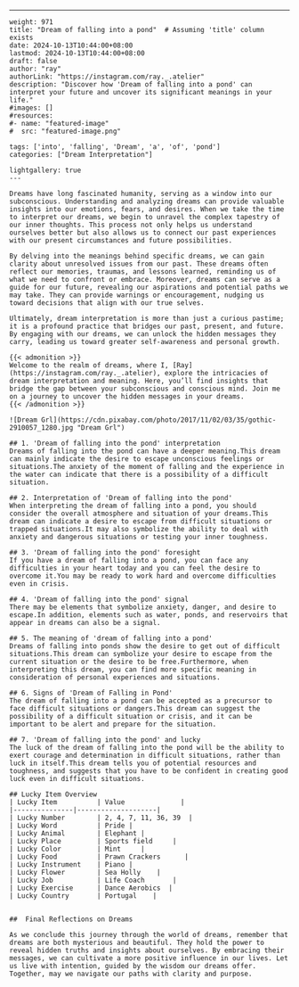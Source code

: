 ---
    weight: 971
    title: "Dream of falling into a pond"  # Assuming 'title' column exists
    date: 2024-10-13T10:44:00+08:00
    lastmod: 2024-10-13T10:44:00+08:00
    draft: false
    author: "ray"
    authorLink: "https://instagram.com/ray._.atelier"
    description: "Discover how 'Dream of falling into a pond' can interpret your future and uncover its significant meanings in your life."
    #images: []
    #resources:
    #- name: "featured-image"
    #  src: "featured-image.png"
    
    tags: ['into', 'falling', 'Dream', 'a', 'of', 'pond']
    categories: ["Dream Interpretation"]
    
    lightgallery: true
    ---
    
    Dreams have long fascinated humanity, serving as a window into our subconscious. Understanding and analyzing dreams can provide valuable insights into our emotions, fears, and desires. When we take the time to interpret our dreams, we begin to unravel the complex tapestry of our inner thoughts. This process not only helps us understand ourselves better but also allows us to connect our past experiences with our present circumstances and future possibilities.
    
    By delving into the meanings behind specific dreams, we can gain clarity about unresolved issues from our past. These dreams often reflect our memories, traumas, and lessons learned, reminding us of what we need to confront or embrace. Moreover, dreams can serve as a guide for our future, revealing our aspirations and potential paths we may take. They can provide warnings or encouragement, nudging us toward decisions that align with our true selves.
    
    Ultimately, dream interpretation is more than just a curious pastime; it is a profound practice that bridges our past, present, and future. By engaging with our dreams, we can unlock the hidden messages they carry, leading us toward greater self-awareness and personal growth.
    
    {{< admonition >}}
    Welcome to the realm of dreams, where I, [Ray](https://instagram.com/ray._.atelier), explore the intricacies of dream interpretation and meaning. Here, you’ll find insights that bridge the gap between your subconscious and conscious mind. Join me on a journey to uncover the hidden messages in your dreams.
    {{< /admonition >}}
    
    ![Dream Grl](https://cdn.pixabay.com/photo/2017/11/02/03/35/gothic-2910057_1280.jpg "Dream Grl")
    
    ## 1. 'Dream of falling into the pond' interpretation
    Dreams of falling into the pond can have a deeper meaning.This dream can mainly indicate the desire to escape unconscious feelings or situations.The anxiety of the moment of falling and the experience in the water can indicate that there is a possibility of a difficult situation.
    
    ## 2. Interpretation of 'Dream of falling into the pond'
    When interpreting the dream of falling into a pond, you should consider the overall atmosphere and situation of your dreams.This dream can indicate a desire to escape from difficult situations or trapped situations.It may also symbolize the ability to deal with anxiety and dangerous situations or testing your inner toughness.
    
    ## 3. 'Dream of falling into the pond' foresight
    If you have a dream of falling into a pond, you can face any difficulties in your heart today and you can feel the desire to overcome it.You may be ready to work hard and overcome difficulties even in crisis.
    
    ## 4. 'Dream of falling into the pond' signal
    There may be elements that symbolize anxiety, danger, and desire to escape.In addition, elements such as water, ponds, and reservoirs that appear in dreams can also be a signal.
    
    ## 5. The meaning of 'dream of falling into a pond'
    Dreams of falling into ponds show the desire to get out of difficult situations.This dream can symbolize your desire to escape from the current situation or the desire to be free.Furthermore, when interpreting this dream, you can find more specific meaning in consideration of personal experiences and situations.
    
    ## 6. Signs of 'Dream of Falling in Pond'
    The dream of falling into a pond can be accepted as a precursor to face difficult situations or dangers.This dream can suggest the possibility of a difficult situation or crisis, and it can be important to be alert and prepare for the situation.
    
    ## 7. 'Dream of falling into the pond' and lucky
    The luck of the dream of falling into the pond will be the ability to exert courage and determination in difficult situations, rather than luck in itself.This dream tells you of potential resources and toughness, and suggests that you have to be confident in creating good luck even in difficult situations.
    
    ## Lucky Item Overview
    | Lucky Item          | Value              |
    |---------------|--------------------|
    | Lucky Number        | 2, 4, 7, 11, 36, 39  |
    | Lucky Word          | Pride |
    | Lucky Animal        | Elephant |
    | Lucky Place         | Sports field     |
    | Lucky Color         | Mint     |
    | Lucky Food          | Prawn Crackers      |
    | Lucky Instrument    | Piano |
    | Lucky Flower        | Sea Holly    |
    | Lucky Job           | Life Coach       |
    | Lucky Exercise      | Dance Aerobics  |
    | Lucky Country       | Portugal    |
    
    
    ##  Final Reflections on Dreams
    
    As we conclude this journey through the world of dreams, remember that dreams are both mysterious and beautiful. They hold the power to reveal hidden truths and insights about ourselves. By embracing their messages, we can cultivate a more positive influence in our lives. Let us live with intention, guided by the wisdom our dreams offer. Together, may we navigate our paths with clarity and purpose.
    
